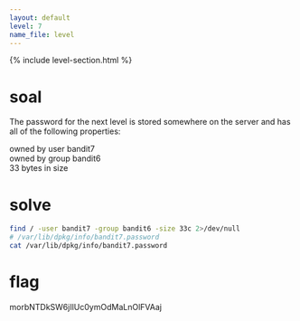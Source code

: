 ```yaml
---
layout: default
level: 7
name_file: level
---
```


{% include level-section.html %}

# soal
The password for the next level is stored somewhere on the server and has all of the following properties:

owned by user bandit7 \
owned by group bandit6 \
33 bytes in size

# solve
```bash
find / -user bandit7 -group bandit6 -size 33c 2>/dev/null
# /var/lib/dpkg/info/bandit7.password
cat /var/lib/dpkg/info/bandit7.password
```

# flag
morbNTDkSW6jIlUc0ymOdMaLnOlFVAaj